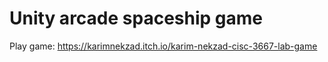 # Unity arcade spaceship game

Play game: https://karimnekzad.itch.io/karim-nekzad-cisc-3667-lab-game
